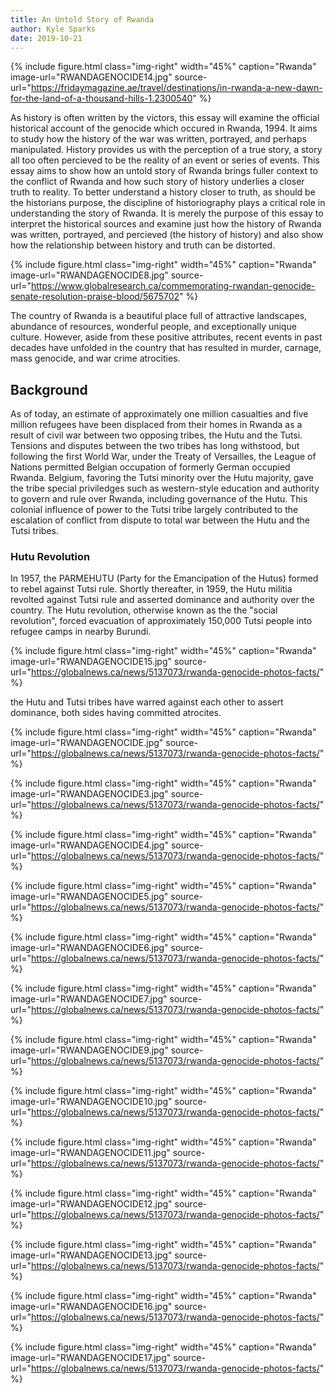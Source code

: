 ```yaml
---
title: An Untold Story of Rwanda
author: Kyle Sparks
date: 2019-10-21
---
```


{% include figure.html
  class="img-right"
  width="45%"
  caption="Rwanda"
  image-url="RWANDAGENOCIDE14.jpg"
  source-url="https://fridaymagazine.ae/travel/destinations/in-rwanda-a-new-dawn-for-the-land-of-a-thousand-hills-1.2300540"
%}

As history is often written by the victors, this essay will examine the official historical account of the genocide which occured in Rwanda, 1994. It aims to study how the history of the war was written, portrayed, and perhaps manipulated. History provides us with the perception of a true story, a story all too often percieved to be the reality of an event or series of events. This essay aims to show how an untold story of Rwanda brings fuller context to the conflict of Rwanda and how such story of history underlies a closer truth to reality. To better understand a history closer to truth, as should be the historians purpose, the discipline of historiography plays a critical role in understanding the story of Rwanda. It is merely the purpose of this essay to interpret the historical sources and examine just how the history of Rwanda was written, portrayed, and percieved (the history of history) and also show how the relationship between history and truth can be distorted. 

{% include figure.html
  class="img-right"
  width="45%"
  caption="Rwanda"
  image-url="RWANDAGENOCIDE8.jpg"
  source-url="https://www.globalresearch.ca/commemorating-rwandan-genocide-senate-resolution-praise-blood/5675702"
%}

The country of Rwanda is a beautiful place full of attractive landscapes, abundance of resources, wonderful people, and exceptionally unique culture. However, aside from these positive attributes, recent events in past decades have unfolded in the country that has resulted in murder, carnage, mass genocide, and war crime atrocities. 


## Background

As of today, an estimate of approximately one million casualties and five million refugees have been displaced from their homes in Rwanda as a result of civil war between two opposing tribes, the Hutu and the Tutsi. Tensions and disputes between the two tribes has long withstood, but following the first World War, under the Treaty of Versailles, the League of Nations permitted Belgian occupation of formerly German occupied Rwanda. Belgium, favoring the Tutsi minority over the Hutu majority, gave the tribe special priviledges such as western-style education and authority to govern and rule over Rwanda, including governance of the Hutu. This colonial influence of power to the Tutsi tribe largely contributed to the escalation of conflict from dispute to total war between the Hutu and the Tutsi tribes.

### Hutu Revolution 

In 1957, the PARMEHUTU (Party for the Emancipation of the Hutus) formed to rebel against Tutsi rule. Shortly thereafter, in 1959, the Hutu militia revolted against Tutsi rule and asserted dominance and authority over the country. The Hutu revolution, otherwise known as the the "social revolution", forced evacuation of approximately 150,000 Tutsi people into refugee camps in nearby Burundi. 

{% include figure.html
  class="img-right"
  width="45%"
  caption="Rwanda"
  image-url="RWANDAGENOCIDE15.jpg"
  source-url="https://globalnews.ca/news/5137073/rwanda-genocide-photos-facts/"
%}



the Hutu and Tutsi tribes have warred against each other to assert dominance, both sides having committed atrocites. 


{% include figure.html
  class="img-right"
  width="45%"
  caption="Rwanda"
  image-url="RWANDAGENOCIDE.jpg"
  source-url="https://globalnews.ca/news/5137073/rwanda-genocide-photos-facts/"
%}

{% include figure.html
  class="img-right"
  width="45%"
  caption="Rwanda"
  image-url="RWANDAGENOCIDE3.jpg"
  source-url="https://globalnews.ca/news/5137073/rwanda-genocide-photos-facts/"
%}


{% include figure.html
  class="img-right"
  width="45%"
  caption="Rwanda"
  image-url="RWANDAGENOCIDE4.jpg"
  source-url="https://globalnews.ca/news/5137073/rwanda-genocide-photos-facts/"
%}


{% include figure.html
  class="img-right"
  width="45%"
  caption="Rwanda"
  image-url="RWANDAGENOCIDE5.jpg"
  source-url="https://globalnews.ca/news/5137073/rwanda-genocide-photos-facts/"
%}


{% include figure.html
  class="img-right"
  width="45%"
  caption="Rwanda"
  image-url="RWANDAGENOCIDE6.jpg"
  source-url="https://globalnews.ca/news/5137073/rwanda-genocide-photos-facts/"
%}


{% include figure.html
  class="img-right"
  width="45%"
  caption="Rwanda"
  image-url="RWANDAGENOCIDE7.jpg"
  source-url="https://globalnews.ca/news/5137073/rwanda-genocide-photos-facts/"
%}


{% include figure.html
  class="img-right"
  width="45%"
  caption="Rwanda"
  image-url="RWANDAGENOCIDE9.jpg"
  source-url="https://globalnews.ca/news/5137073/rwanda-genocide-photos-facts/"
%}


{% include figure.html
  class="img-right"
  width="45%"
  caption="Rwanda"
  image-url="RWANDAGENOCIDE10.jpg"
  source-url="https://globalnews.ca/news/5137073/rwanda-genocide-photos-facts/"
%}


{% include figure.html
  class="img-right"
  width="45%"
  caption="Rwanda"
  image-url="RWANDAGENOCIDE11.jpg"
  source-url="https://globalnews.ca/news/5137073/rwanda-genocide-photos-facts/"
%}


{% include figure.html
  class="img-right"
  width="45%"
  caption="Rwanda"
  image-url="RWANDAGENOCIDE12.jpg"
  source-url="https://globalnews.ca/news/5137073/rwanda-genocide-photos-facts/"
%}


{% include figure.html
  class="img-right"
  width="45%"
  caption="Rwanda"
  image-url="RWANDAGENOCIDE13.jpg"
  source-url="https://globalnews.ca/news/5137073/rwanda-genocide-photos-facts/"
%}



{% include figure.html
  class="img-right"
  width="45%"
  caption="Rwanda"
  image-url="RWANDAGENOCIDE16.jpg"
  source-url="https://globalnews.ca/news/5137073/rwanda-genocide-photos-facts/"
%}


{% include figure.html
  class="img-right"
  width="45%"
  caption="Rwanda"
  image-url="RWANDAGENOCIDE17.jpg"
  source-url="https://globalnews.ca/news/5137073/rwanda-genocide-photos-facts/"
%}
































